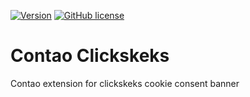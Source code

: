[![Version](http://img.shields.io/packagist/v/clickpress/contao-clickskeks.svg?style=flat-square)](https://packagist.org/packages/clickpress/contao-clickskeks)  [![GitHub license](https://img.shields.io/badge/license-GPL-blue.svg?style=flat-square)](https://raw.githubusercontent.com/clickpress/contao-clickskeks/master/LICENSE)
# Contao Clickskeks
Contao extension for clickskeks cookie consent banner

